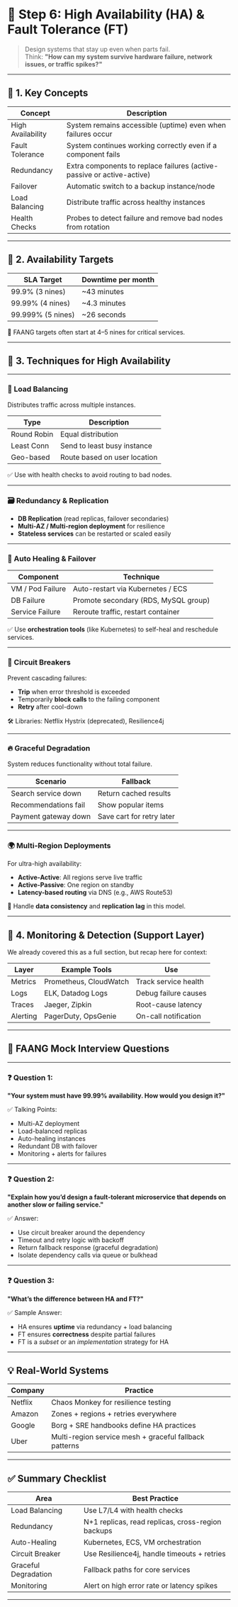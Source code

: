 # 🧩 Step 6: High Availability (HA) & Fault Tolerance (FT)

> Design systems that stay up even when parts fail.  
> Think: **"How can my system survive hardware failure, network issues, or traffic spikes?"**

---

## 🔹 1. Key Concepts

| Concept           | Description                                                            |
| ----------------- | ---------------------------------------------------------------------- |
| High Availability | System remains accessible (uptime) even when failures occur            |
| Fault Tolerance   | System continues working correctly even if a component fails           |
| Redundancy        | Extra components to replace failures (active-passive or active-active) |
| Failover          | Automatic switch to a backup instance/node                             |
| Load Balancing    | Distribute traffic across healthy instances                            |
| Health Checks     | Probes to detect failure and remove bad nodes from rotation            |

---

## 📶 2. Availability Targets

| SLA Target        | Downtime per month |
| ----------------- | ------------------ |
| 99.9% (3 nines)   | ~43 minutes        |
| 99.99% (4 nines)  | ~4.3 minutes       |
| 99.999% (5 nines) | ~26 seconds        |

🔹 FAANG targets often start at 4–5 nines for critical services.

---

## 🧠 3. Techniques for High Availability

---

### 🔁 Load Balancing

Distributes traffic across multiple instances.

| Type        | Description                  |
| ----------- | ---------------------------- |
| Round Robin | Equal distribution           |
| Least Conn  | Send to least busy instance  |
| Geo-based   | Route based on user location |

✅ Use with health checks to avoid routing to bad nodes.

---

### 🗃️ Redundancy & Replication

- **DB Replication** (read replicas, failover secondaries)
- **Multi-AZ / Multi-region deployment** for resilience
- **Stateless services** can be restarted or scaled easily

---

### 🔄 Auto Healing & Failover

| Component        | Technique                            |
| ---------------- | ------------------------------------ |
| VM / Pod Failure | Auto-restart via Kubernetes / ECS    |
| DB Failure       | Promote secondary (RDS, MySQL group) |
| Service Failure  | Reroute traffic, restart container   |

✅ Use **orchestration tools** (like Kubernetes) to self-heal and reschedule services.

---

### 🔌 Circuit Breakers

Prevent cascading failures:

- **Trip** when error threshold is exceeded
- Temporarily **block calls** to the failing component
- **Retry** after cool-down

🛠️ Libraries: Netflix Hystrix (deprecated), Resilience4j

---

### 🔥 Graceful Degradation

System reduces functionality without total failure.

| Scenario             | Fallback                  |
| -------------------- | ------------------------- |
| Search service down  | Return cached results     |
| Recommendations fail | Show popular items        |
| Payment gateway down | Save cart for retry later |

---

### 🌍 Multi-Region Deployments

For ultra-high availability:

- **Active-Active**: All regions serve live traffic
- **Active-Passive**: One region on standby
- **Latency-based routing** via DNS (e.g., AWS Route53)

📌 Handle **data consistency** and **replication lag** in this model.

---

## 🧪 4. Monitoring & Detection (Support Layer)

We already covered this as a full section, but recap here for context:

| Layer    | Example Tools          | Use                  |
| -------- | ---------------------- | -------------------- |
| Metrics  | Prometheus, CloudWatch | Track service health |
| Logs     | ELK, Datadog Logs      | Debug failure causes |
| Traces   | Jaeger, Zipkin         | Root-cause latency   |
| Alerting | PagerDuty, OpsGenie    | On-call notification |

---

## 🎯 FAANG Mock Interview Questions

---

### ❓ Question 1:

**"Your system must have 99.99% availability. How would you design it?"**

✅ Talking Points:

- Multi-AZ deployment
- Load-balanced replicas
- Auto-healing instances
- Redundant DB with failover
- Monitoring + alerts for failures

---

### ❓ Question 2:

**"Explain how you’d design a fault-tolerant microservice that depends on another slow or failing service."**

✅ Answer:

- Use circuit breaker around the dependency
- Timeout and retry logic with backoff
- Return fallback response (graceful degradation)
- Isolate dependency calls via queue or bulkhead

---

### ❓ Question 3:

**"What’s the difference between HA and FT?"**

✅ Sample Answer:

- HA ensures **uptime** via redundancy + load balancing
- FT ensures **correctness** despite partial failures
- FT is a _subset_ or an _implementation_ strategy for HA

---

## 💡 Real-World Systems

| Company | Practice                                               |
| ------- | ------------------------------------------------------ |
| Netflix | Chaos Monkey for resilience testing                    |
| Amazon  | Zones + regions + retries everywhere                   |
| Google  | Borg + SRE handbooks define HA practices               |
| Uber    | Multi-region service mesh + graceful fallback patterns |

---

## ✅ Summary Checklist

| Area                 | Best Practice                                     |
| -------------------- | ------------------------------------------------- |
| Load Balancing       | Use L7/L4 with health checks                      |
| Redundancy           | N+1 replicas, read replicas, cross-region backups |
| Auto-Healing         | Kubernetes, ECS, VM orchestration                 |
| Circuit Breaker      | Use Resilience4j, handle timeouts + retries       |
| Graceful Degradation | Fallback paths for core services                  |
| Monitoring           | Alert on high error rate or latency spikes        |

---
